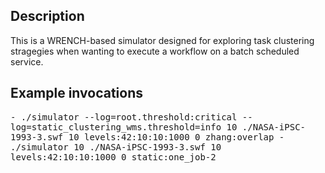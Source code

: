## Description 

This is a WRENCH-based simulator designed for exploring task
clustering stragegies when wanting to execute a workflow on
a batch scheduled service. 


## Example invocations


<tt>
  - ./simulator --log=root.threshold:critical --log=static_clustering_wms.threshold=info  10 ./NASA-iPSC-1993-3.swf 10 levels:42:10:10:1000 0 zhang:overlap
  - ./simulator 10 ./NASA-iPSC-1993-3.swf 10 levels:42:10:10:1000 0 static:one_job-2

</tt>


 
 

